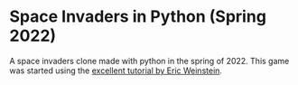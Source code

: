 # Space Invaders in Python (Spring 2022)

A space invaders clone made with python in the spring of 2022. This game was started using the [excellent tutorial by Eric Weinstein](https://replit.com/talk/learn/Game-Tutorial-Space-Invaders/9550).
